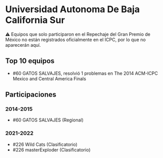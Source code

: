 # Universidad Autonoma De Baja California Sur

:warning: Equipos que solo participaron en el Repechaje del Gran Premio de México no están registrados oficialmente en el ICPC, por lo que no aparecerán aquí.

## Top 10 equipos

- #60 GATOS SALVAJES, resolvió 1 problemas en The 2014 ACM-ICPC Mexico and Central America Finals

## Participaciones

### 2014-2015

- #60 GATOS SALVAJES (Regional)

### 2021-2022

- #226 Wild Cats (Clasificatorio)
- #226 masterExploder (Clasificatorio)



